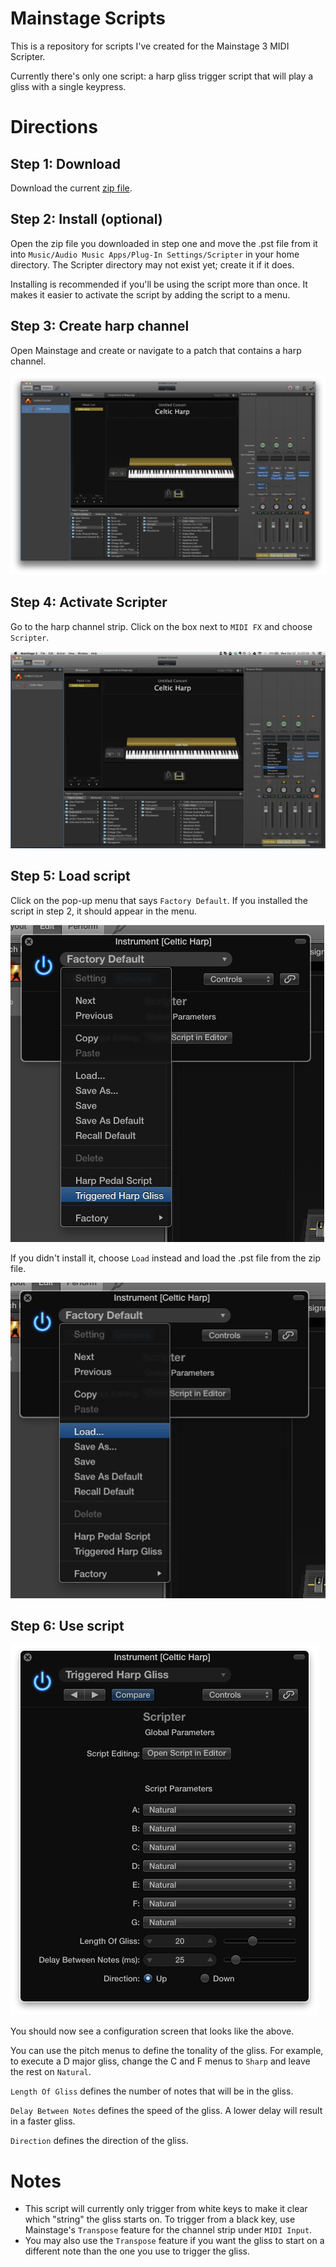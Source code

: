 Mainstage Scripts
=================

This is a repository for scripts I've created for the Mainstage 3 MIDI Scripter.

Currently there's only one script: a harp gliss trigger script that will play a gliss with a single keypress.

Directions
==========

Step 1: Download
----------------

Download the current [zip file](https://github.com/brianhv/mainstagescripts/archive/master.zip).

Step 2: Install (optional)
--------------------------

Open the zip file you downloaded in step one and move the .pst file from it into `Music/Audio Music Apps/Plug-In Settings/Scripter` in your home directory. The Scripter directory may not exist yet; create it if it does.

Installing is recommended if you'll be using the script more than once. It makes it easier to activate the script by adding the script to a menu.

Step 3: Create harp channel
---------------------------

Open Mainstage and create or navigate to a patch that contains a harp channel.

![Creating a harp patch](docs/screenshots/choose_harp.png)

Step 4: Activate Scripter
-------------------------

Go to the harp channel strip. Click on the box next to `MIDI FX` and choose `Scripter`.

![Activating Scripter](docs/screenshots/choose_scripter.png)

Step 5: Load script
-------------------

Click on the pop-up menu that says `Factory Default`. If you installed the script in step 2, it should appear in the menu.

![Choosing script from the menu](docs/screenshots/choose_triggered_harp_gliss.png)

If you didn't install it, choose `Load` instead and load the .pst file from the zip file.

![Loading script](docs/screenshots/choose_load.png)

Step 6: Use script
------------------

![Harp gliss UI](docs/screenshots/harp_gliss_ui.png)

You should now see a configuration screen that looks like the above.

You can use the pitch menus to define the tonality of the gliss. For example, to execute a D major gliss, change the C and F menus to `Sharp` and leave the rest on `Natural`.

`Length Of Gliss` defines the number of notes that will be in the gliss.

`Delay Between Notes` defines the speed of the gliss. A lower delay will result in a faster gliss.

`Direction` defines the direction of the gliss.

Notes
=====

* This script will currently only trigger from white keys to make it clear which "string" the gliss starts on. To trigger from a black key, use Mainstage's `Transpose` feature for the channel strip under `MIDI Input`.
* You may also use the `Transpose` feature if you want the gliss to start on a different note than the one you use to trigger the gliss.
